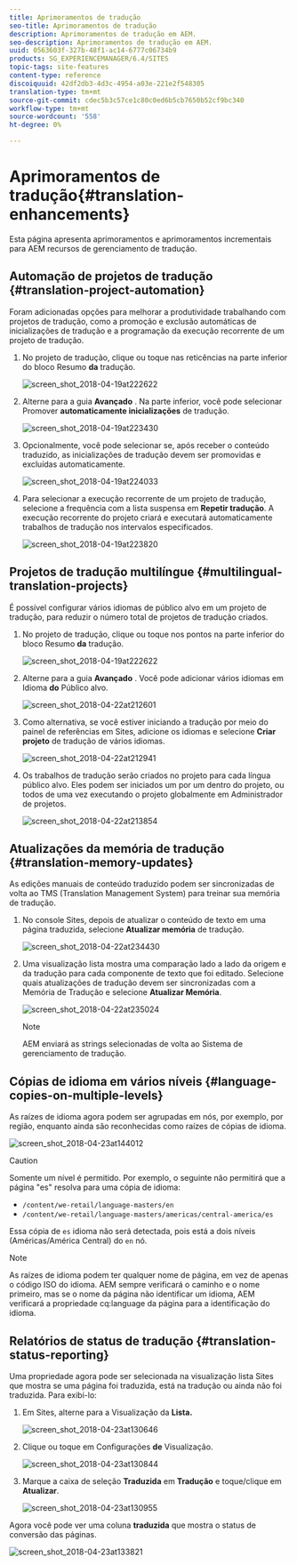 ```yaml
---
title: Aprimoramentos de tradução
seo-title: Aprimoramentos de tradução
description: Aprimoramentos de tradução em AEM.
seo-description: Aprimoramentos de tradução em AEM.
uuid: 0563603f-327b-48f1-ac14-6777c06734b9
products: SG_EXPERIENCEMANAGER/6.4/SITES
topic-tags: site-features
content-type: reference
discoiquuid: 42df2db3-4d3c-4954-a03e-221e2f548305
translation-type: tm+mt
source-git-commit: cdec5b3c57ce1c80c0ed6b5cb7650b52cf9bc340
workflow-type: tm+mt
source-wordcount: '558'
ht-degree: 0%

---
```



# Aprimoramentos de tradução{#translation-enhancements}

Esta página apresenta aprimoramentos e aprimoramentos incrementais para AEM recursos de gerenciamento de tradução.

## Automação de projetos de tradução {#translation-project-automation}

Foram adicionadas opções para melhorar a produtividade trabalhando com projetos de tradução, como a promoção e exclusão automáticas de inicializações de tradução e a programação da execução recorrente de um projeto de tradução.

1. No projeto de tradução, clique ou toque nas reticências na parte inferior do bloco Resumo **da** tradução.

   ![screen_shot_2018-04-19at222622](assets/screen_shot_2018-04-19at222622.jpg)

1. Alterne para a guia **Avançado** . Na parte inferior, você pode selecionar Promover **automaticamente inicializações** de tradução.

   ![screen_shot_2018-04-19at223430](assets/screen_shot_2018-04-19at223430.jpg)

1. Opcionalmente, você pode selecionar se, após receber o conteúdo traduzido, as inicializações de tradução devem ser promovidas e excluídas automaticamente.

   ![screen_shot_2018-04-19at224033](assets/screen_shot_2018-04-19at224033.jpg)

1. Para selecionar a execução recorrente de um projeto de tradução, selecione a frequência com a lista suspensa em **Repetir tradução**. A execução recorrente do projeto criará e executará automaticamente trabalhos de tradução nos intervalos especificados.

   ![screen_shot_2018-04-19at223820](assets/screen_shot_2018-04-19at223820.jpg)

## Projetos de tradução multilíngue {#multilingual-translation-projects}

É possível configurar vários idiomas de público alvo em um projeto de tradução, para reduzir o número total de projetos de tradução criados.

1. No projeto de tradução, clique ou toque nos pontos na parte inferior do bloco Resumo **da** tradução.

   ![screen_shot_2018-04-19at222622](assets/screen_shot_2018-04-19at222622.jpg)

1. Alterne para a guia **Avançado** . Você pode adicionar vários idiomas em Idioma **do** Público alvo.

   ![screen_shot_2018-04-22at212601](assets/screen_shot_2018-04-22at212601.jpg)

1. Como alternativa, se você estiver iniciando a tradução por meio do painel de referências em Sites, adicione os idiomas e selecione **Criar projeto** de tradução de vários idiomas.

   ![screen_shot_2018-04-22at212941](assets/screen_shot_2018-04-22at212941.jpg)

1. Os trabalhos de tradução serão criados no projeto para cada língua público alvo. Eles podem ser iniciados um por um dentro do projeto, ou todos de uma vez executando o projeto globalmente em Administrador de projetos.

   ![screen_shot_2018-04-22at213854](assets/screen_shot_2018-04-22at213854.jpg)

## Atualizações da memória de tradução {#translation-memory-updates}

As edições manuais de conteúdo traduzido podem ser sincronizadas de volta ao TMS (Translation Management System) para treinar sua memória de tradução.

1. No console Sites, depois de atualizar o conteúdo de texto em uma página traduzida, selecione **Atualizar memória** de tradução.

   ![screen_shot_2018-04-22at234430](assets/screen_shot_2018-04-22at234430.jpg)

1. Uma visualização lista mostra uma comparação lado a lado da origem e da tradução para cada componente de texto que foi editado. Selecione quais atualizações de tradução devem ser sincronizadas com a Memória de Tradução e selecione **Atualizar Memória**.

   ![screen_shot_2018-04-22at235024](assets/screen_shot_2018-04-22at235024.jpg)

   >[!NOTE]
   >
   >AEM enviará as strings selecionadas de volta ao Sistema de gerenciamento de tradução.

## Cópias de idioma em vários níveis {#language-copies-on-multiple-levels}

As raízes de idioma agora podem ser agrupadas em nós, por exemplo, por região, enquanto ainda são reconhecidas como raízes de cópias de idioma.

![screen_shot_2018-04-23at144012](assets/screen_shot_2018-04-23at144012.jpg)

>[!CAUTION]
>
>Somente um nível é permitido. Por exemplo, o seguinte não permitirá que a página &quot;es&quot; resolva para uma cópia de idioma:
>
>* `/content/we-retail/language-masters/en`
>* `/content/we-retail/language-masters/americas/central-america/es`

>
>
Essa cópia de `es` idioma não será detectada, pois está a dois níveis (Américas/América Central) do `en` nó.

>[!NOTE]
>
>As raízes de idioma podem ter qualquer nome de página, em vez de apenas o código ISO do idioma. AEM sempre verificará o caminho e o nome primeiro, mas se o nome da página não identificar um idioma, AEM verificará a propriedade cq:language da página para a identificação do idioma.

## Relatórios de status de tradução {#translation-status-reporting}

Uma propriedade agora pode ser selecionada na visualização lista Sites que mostra se uma página foi traduzida, está na tradução ou ainda não foi traduzida. Para exibi-lo:

1. Em Sites, alterne para a Visualização da **Lista.**

   ![screen_shot_2018-04-23at130646](assets/screen_shot_2018-04-23at130646.jpg)

1. Clique ou toque em Configurações **de** Visualização.

   ![screen_shot_2018-04-23at130844](assets/screen_shot_2018-04-23at130844.jpg)

1. Marque a caixa de seleção **Traduzida** em **Tradução** e toque/clique em **Atualizar**.

   ![screen_shot_2018-04-23at130955](assets/screen_shot_2018-04-23at130955.jpg)

Agora você pode ver uma coluna **traduzida** que mostra o status de conversão das páginas.

![screen_shot_2018-04-23at133821](assets/screen_shot_2018-04-23at133821.jpg)

